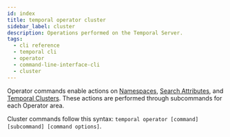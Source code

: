```yaml
---
id: index
title: temporal operator cluster
sidebar_label: cluster
description: Operations performed on the Temporal Server.
tags:
  - cli reference
  - temporal cli
  - operator
  - command-line-interface-cli
  - cluster
---
```


Operator commands enable actions on [Namespaces](/concepts/what-is-a-namespace), [Search Attributes](/concepts/what-is-a-search-attribute), and [Temporal Clusters](/concepts/what-is-a-temporal-cluster).
These actions are performed through subcommands for each Operator area.

Cluster commands follow this syntax:
`temporal operator [command] [subcommand] [command options]`.
